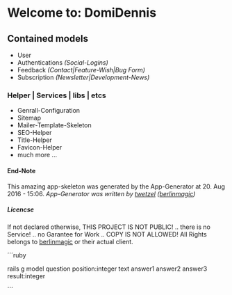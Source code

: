 # Welcome to: DomiDennis





## Contained models

- User
- Authentications *(Social-Logins)*
- Feedback *(Contact|Feature-Wish|Bug Form)*
- Subscription *(Newsletter|Development-News)*


### Helper | Services | libs | etcs

- Genrall-Configuration
- Sitemap
- Mailer-Template-Skeleton
- SEO-Helper
- Title-Helper
- Favicon-Helper
- much more ...




#### End-Note
This amazing app-skeleton was generated by the App-Generator at 20. Aug 2016 - 15:06.
*App-Generator was written by [twetzel](https://github.com/twetzel) ([berlinmagic](https://github.com/berlinmagic))*


##### Licencse
If not declared otherwise, THIS PROJECT IS NOT PUBLIC! .. there is no Service! .. no Garantee for Work .. COPY IS NOT ALLOWED!
All Rights belongs to [berlinmagic](https://github.com/berlinmagic) or their actual client.


´´´ruby

rails g model question position:integer text answer1 answer2 answer3 result:integer

´´´